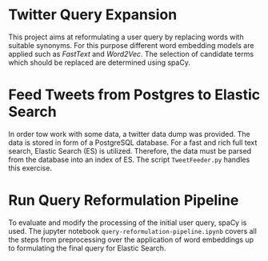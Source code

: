 # Twitter Query Expansion

This project aims at reformulating a user query by replacing words with suitable synonyms. For this purpose different word embedding models are applied such as *FastText* and *Word2Vec*. The selection of candidate terms which should be replaced are determined using spaCy. 

# Feed Tweets from Postgres to Elastic Search
In order tow work with some data, a twitter data dump was provided. The data is stored in form of a PostgreSQL database. For a fast and rich full text search, Elastic Search (ES) is utilized. Therefore, the data must be parsed from the database into an index of ES. The script `TweetFeeder.py` handles this exercise. 

# Run Query Reformulation Pipeline
To evaluate and modify the processing of the initial user query, spaCy is used. The jupyter notebook `query-reformulation-pipeline.ipynb` covers all the steps from preprocessing over the application of word embeddings up to formulating the final query for Elastic Search.


